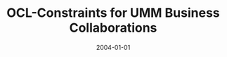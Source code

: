 ---
abstract: ''
authors:
- Birgit Hofreiter
- Christian Huemer
- W. Winiwarter
date: '2004-01-01'
featured: false
links:
- name: Publik
  url: https://publik.tuwien.ac.at/showentry.php?ID=203822&lang=1
publication_types:
- '0'
publishDate: '2004-01-01'
title: OCL-Constraints for UMM Business Collaborations
url_pdf: ''
---